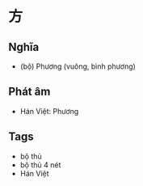 # 方

## Nghĩa
* (bộ) Phương (vuông, bình phương)

## Phát âm
* Hán Việt: Phương

## Tags
* bộ thủ
* bộ thủ 4 nét
* Hán Việt

<script>window.HANZI_FIELD='方';</script>
